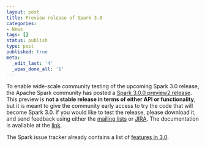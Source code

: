 ```yaml
---
layout: post
title: Preview release of Spark 3.0
categories:
- News
tags: []
status: publish
type: post
published: true
meta:
  _edit_last: '4'
  _wpas_done_all: '1'
---
```

To enable wide-scale community testing of the upcoming Spark 3.0 release, the Apache Spark community has posted a <a href="https://archive.apache.org/dist/spark/spark-3.0.0-preview2/">Spark 3.0.0 preview2 release</a>. This preview is <b>not a stable release in terms of either API or functionality</b>, but it is meant to give the community early access to try the code that will become Spark 3.0. If you would like to test the release, please download it, and send feedback using either the <a href="https://spark.apache.org/community.html">mailing lists</a> or <a href="https://issues.apache.org/jira/browse/SPARK/?selectedTab=com.atlassian.jira.jira-projects-plugin:summary-panel">JIRA</a>. The documentation is available at the <a href="https://spark.apache.org/docs/3.0.0-preview2/">link</a>.

The Spark issue tracker already contains a list of <a href="https://issues.apache.org/jira/sr/jira.issueviews:searchrequest-printable/temp/SearchRequest.html?jqlQuery=statusCategory+%3D+done+AND+project+%3D+12315420+AND+fixVersion+%3D+12339177+ORDER+BY+priority+DESC%2C+key+ASC&tempMax=1000">features in 3.0</a>.
